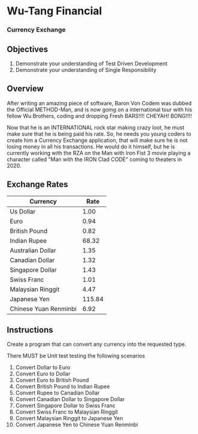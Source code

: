 # Wu-Tang Financial
### Currency Exchange

## Objectives
1. Demonstrate your understanding of Test Driven Development
2. Demonstrate your understanding of Single Responsibility

## Overview
After writing an amazing piece of software, Baron Von Codem was dubbed the Official METHOD-Man, and is now going on a international tour with his fellow Wu Brothers, coding and dropping Fresh BARS!!!! CHEYAH! BONG!!!!

Now that he is an INTERNATIONAL rock star making crazy loot, he must make sure that he is being paid his rate. So, he needs you young coders to create him a Currency Exchange application, that will make sure he is not losing money in all his transactions. He would do it himself, but he is currently working with the RZA on the Man with Iron Fist 3 movie playing a character called "Man with the IRON Clad CODE" coming to theaters in 2020.

## Exchange Rates
| Currency    | Rate |
|----------        |-----|
| Us Dollar         | 1.00|
| Euro 	            | 0.94|
|British Pound      | 0.82|
|Indian Rupee       |68.32|
|Australian Dollar	|1.35|
|Canadian Dollar    |1.32|
| Singapore Dollar  |1.43|
| Swiss Franc		|1.01|
| Malaysian Ringgit |4.47|
|Japanese Yen       |115.84|
|Chinese Yuan Renminbi	|6.92|

## Instructions
Create a program that can convert any currency into the requested type.

There MUST be Unit test testing the following scenarios 

1. Convert Dollar to Euro
2. Convert Euro to Dollar
3. Convert Euro to British Pound
4. Convert British Pound to Indian Rupee
5. Convert Rupee to Canadian Dollar
6. Convert Canadian Dollar to Singapore Dollar
7. Convert Singapore Dollar to Swiss Franc
8. Convert Swiss Franc to Malaysian Ringgit
9. Convert Malaysian Ringgit to Japanese Yen
10. Convert Japanese Yen to Chinese Yuan Renminbi

